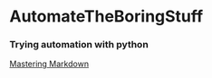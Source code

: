 # AutomateTheBoringStuff
### Trying automation with python  
[Mastering Markdown](https://guides.github.com/features/mastering-markdown/)
